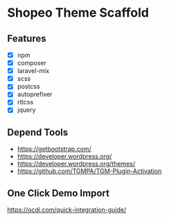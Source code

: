 # Shopeo Theme Scaffold

## Features

- [x] npm
- [x] composer
- [x] laravel-mix
- [x] scss
- [x] postcss
- [x] autoprefixer
- [x] rtlcss
- [x] jquery

## Depend Tools

- https://getbootstrap.com/
- https://developer.wordpress.org/
- https://developer.wordpress.org/themes/
- https://github.com/TGMPA/TGM-Plugin-Activation

## One Click Demo Import

https://ocdi.com/quick-integration-guide/
